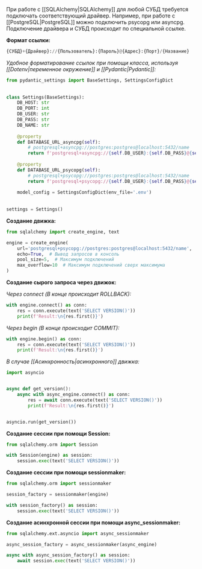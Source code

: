 При работе с [[SQLAlchemy|SQLAlchemy]] для любой СУБД требуется подключать соответствующий драйвер. Например, при работе с [[PostgreSQL|PostgreSQL]] можно подключить psycopg или asyncpg. Подключение драйвера и СУБД происходит по специальной ссылке.

**Формат ссылки:**

```Python
{СУБД}+{Драйвер}://{Пользователь}:{Пароль}@{Адрес}:{Порт}/{Название}
```

*Удобное форматирование ссылок при помощи класса, используя [[Dotenv|переменное окружение]] и [[Pydantic|Pydantic]]:*

```Python
from pydantic_settings import BaseSettings, SettingsConfigDict  
  
  
class Settings(BaseSettings):  
    DB_HOST: str  
    DB_PORT: int  
    DB_USER: str  
    DB_PASS: str  
    DB_NAME: str
      
    @property  
    def DATABASE_URL_asyncpg(self):  
        # postgresql+asyncpg://postgres:postgres@localhost:5432/name  
        return f'postgresql+asyncpg://{self.DB_USER}:{self.DB_PASS}@{self.DB_HOST}:{self.DB_PORT}/{self.DB_NAME}'
          
    @property  
    def DATABASE_URL_psycopg(self):  
        # postgresql+psycopg://postgres:postgres@localhost:5432/name  
        return f'postgresql+psycopg://{self.DB_USER}:{self.DB_PASS}@{self.DB_HOST}:{self.DB_PORT}/{self.DB_NAME}'
          
    model_config = SettingsConfigDict(env_file='.env')  
  
  
settings = Settings()
```

**Создание движка:**

```Python
from sqlalchemy import create_engine, text

engine = create_engine(
	url='postgresql+psycopg://postgres:postgres@localhost:5432/name',
	echo=True,  # Вывод запросов в консоль
	pool_size=5,  # Максимум подключений
	max_overflow=10  # Максимум подключений сверх максимума
)
```

**Создание сырого запроса через движок:**

*Через connect (В конце происходит ROLLBACK):*

```Python
with engine.connect() as conn:
	res = conn.execute(text('SELECT VERSION()'))
	print(f'Result:\n{res.first()}')
```

*Через begin (В конце происходит COMMIT):*

```Python
with engine.begin() as conn:
	res = conn.execute(text('SELECT VERSION()'))
	print(f'Result:\n{res.first()}')
```

*В случае [[Асинхронность|асинхронного]] движка:*

```Python
import asyncio


async def get_version():
	async with async_engine.connect() as conn:
		res = await conn.execute(text('SELECT VERSION()'))
		print(f'Result:\n{res.first()}') 


asyncio.run(get_version())
```

**Создание сессии при помощи Session:**

```Python
from sqlalchemy.orm import Session

with Session(engine) as session:
	session.exec(text('SELECT VERSION()'))
```

**Создание сессии при помощи sessionmaker:**

```Python
from sqlalchemy.orm import sessionmaker

session_factory = sessionmaker(engine)

with session_factory() as session:
	session.exec(text('SELECT VERSION()'))
```

**Создание асинхронной сессии при помощи async_sessionmaker:**

```Python
from sqlalchemy.ext.asyncio import async_sessionmaker

async_session_factory = async_sessionmaker(async_engine)

async with async_session_factory() as session:
	await session.exec(text('SELECT VERSION()'))
```
